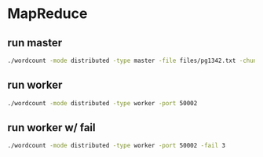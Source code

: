 # MapReduce

## run master
```bash
./wordcount -mode distributed -type master -file files/pg1342.txt -chunksize 102400 -reducejobs 5
```


## run worker
```bash
./wordcount -mode distributed -type worker -port 50002 
```

## run worker w/ fail
```bash
./wordcount -mode distributed -type worker -port 50002 -fail 3
```
